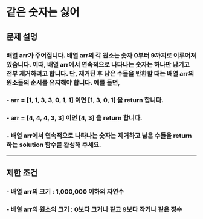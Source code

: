 # 같은 숫자는 싫어
## 문제 설명
### 배열 arr가 주어집니다. 배열 arr의 각 원소는 숫자 0부터 9까지로 이루어져 있습니다. 이때, 배열 arr에서 연속적으로 나타나는 숫자는 하나만 남기고 전부 제거하려고 합니다. 단, 제거된 후 남은 수들을 반환할 때는 배열 arr의 원소들의 순서를 유지해야 합니다. 예를 들면,
### - arr = [1, 1, 3, 3, 0, 1, 1] 이면 [1, 3, 0, 1] 을 return 합니다.
### - arr = [4, 4, 4, 3, 3] 이면 [4, 3] 을 return 합니다.
### - 배열 arr에서 연속적으로 나타나는 숫자는 제거하고 남은 수들을 return 하는 solution 함수를 완성해 주세요.
***
## 제한 조건
### - 배열 arr의 크기 : 1,000,000 이하의 자연수
### - 배열 arr의 원소의 크기 : 0보다 크거나 같고 9보다 작거나 같은 정수
